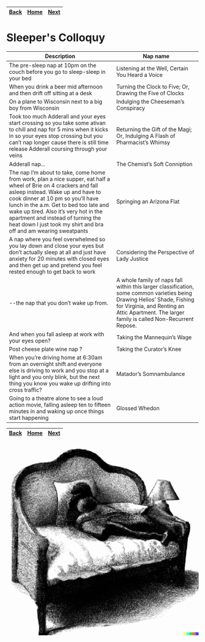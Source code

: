 | [Back](../Naps/Naps1.md) | [Home](../index.md) | [Next ](../Naps/Naps3.md) |
--: | --: | --:

# Sleeper's Colloquy

|Description| Nap name|
------------|----------
|The pre-sleep nap at 10pm on the couch before you go to sleep-sleep in your bed|Listening at the Well, Certain You Heard a Voice|
|When you drink a beer mid afternoon and then drift off sitting at a desk|Turning the Clock to Five; Or, Drawing the Five of Clocks|
|On a plane to Wisconsin next to a big boy from Wisconsin|Indulging the Cheeseman’s Conspiracy|
|Took too much Adderall and your eyes start crossing so you take some ativan to chill and nap for 5 mins when it kicks in so your eyes stop crossing but you can’t nap longer cause there is still time release Adderall coursing through your veins|Returning the Gift of the Magi; Or, Indulging A Flash of Pharmacist’s Whimsy
|Adderall nap...|The Chemist’s Soft Conniption|
|The nap I’m about to take, come home from work, plan a nice supper, eat half a wheel of Brie on 4 crackers and fall asleep instead. Wake up and have to cook dinner at 10 pm so you’ll have lunch in the a.m. Get to bed too late and wake up tired. Also it’s very hot in the apartment and instead of turning the heat down I just took my shirt and bra off and am wearing sweatpants|Springing an Arizona Flat|
|A nap where you feel overwhelmed so you lay down and close your eyes but don’t actually sleep at all and just have anxiety for 20 minutes with closed eyes and then get up and pretend you feel rested enough to get back to work|Considering the Perspective of Lady Justice|
|--the nap that you don’t wake up from.|A whole family of naps fall within this larger classification, some common varieties being Drawing Helios’ Shade, Fishing for Virginia, and Renting an Attic Apartment. The larger family is called Non-Recurrent Repose.|
|And when you fall asleep at work with your eyes open?|Taking the Mannequin’s Wage|
|Post cheese plate wine nap ?|Taking the Curator’s Knee|
|When you’re driving home at 6:30am from an overnight shift and everyone else is driving to work and you stop at a light and you only blink, but the next thing you know you wake up drifting into cross traffic?|Matador’s Somnambulance|
|Going to a theatre alone to see a loud action movie, falling asleep ten to fifteen minutes in and waking up once things start happening|Glossed Whedon|

| [Back](../Naps/Naps1.md) | [Home](../index.md) | [Next ](../Naps/Naps3.md) |
--: | --: | --:

![Normal man napping normally](../Naps/napassets/nap5.png)